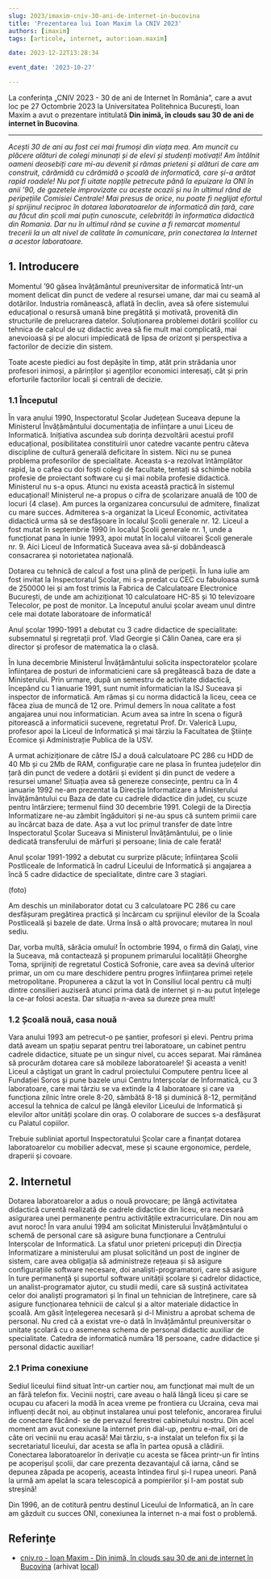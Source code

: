 ```yaml
---
slug: 2023/imaxim-cniv-30-ani-de-internet-in-bucovina
title: 'Prezentarea lui Ioan Maxim la CNIV 2023'
authors: [imaxim]
tags: [articole, internet, autor:ioan.maxim]

date: 2023-12-22T13:28:34

event_date: '2023-10-27'

---
```


La conferința „CNIV 2023 - 30 de ani de Internet în România”,
care a avut loc pe 27 Octombrie 2023 la Universitatea Politehnica
București, Ioan Maxim a avut o prezentare intitulată
**Din inimă, în clouds sau 30 de ani de internet în Bucovina**.

<!-- truncate -->

---

_Acești 30 de ani au fost cei mai frumoși din viața mea. Am muncit cu plăcere alături de colegi minunați și de elevi și studenți motivați! Am întâlnit oameni deosebiți care mi-au devenit și rămas prieteni și alături de care am construit, cărămidă cu cărămidă o școală de informatică, care și-a arătat rapid roadele! Nu pot fi uitate nopțile petrecute până la epuizare la ONI în anii ’90, de gazetele improvizate cu aceste ocazii și nu în ultimul rând de peripețiile Comisiei Centrale! Mai presus de orice, nu poate fi neglijat efortul și sprijinul reciproc în dotarea laboratoarelor de informatică din țară, care au făcut din școli mai puțin cunoscute, celebrități în informatica didactică din Romania. Dar nu în ultimul rând se cuvine a fi remarcat momentul trecerii la un alt nivel de calitate în comunicare, prin conectarea la Internet a acestor laboratoare._

## 1. Introducere

Momentul ’90 găsea învățământul preuniversitar de informatică într-un moment delicat din punct de vedere al resursei umane, dar mai cu seamă al dotărilor. Industria românească, aflată în declin, avea să ofere sistemului educațional o resursă umană bine pregătită și motivată, provenită din structurile de prelucrarea datelor. Soluționarea problemei dotării școlilor cu tehnica de calcul de uz didactic avea să fie mult mai complicată, mai anevoioasă și pe alocuri impiedicată de lipsa de orizont și perspectiva a factorilor de decizie din sistem.

Toate aceste piedici au fost depășite în timp, atât prin strădania unor profesori inimoși, a părinților și agenților economici interesați, cât și prin eforturile factorilor locali și centrali de decizie.

### 1.1 Începutul

În vara anului 1990, Inspectoratul Școlar Județean Suceava depune la Ministerul Învățământului documentația de inființare a unui Liceu de Informatică. Inițiativa ascundea sub dorința dezvoltării acestui profil educațional, posibilitatea constituirii unor catedre vacante pentru câteva discipline de cultură generală deficitare în sistem. Nici nu se punea problema profesorilor de specialitate. Aceasta s-a rezolvat întâmplător rapid, la o cafea cu doi foști colegi de facultate, tentați să schimbe nobila profesie de proiectant software cu și mai nobila profesie didactică. Ministerul nu s-a opus. Atunci nu exista această practică în sistemul educațional! Ministerul ne-a propus o cifra de școlarizare anuală de 100 de locuri (4 clase). Am purces la organizarea concursului de admitere, finalizat cu mare succes. Admiterea s-a organizat la Liceul Economic, activitatea didactică urma să se desfășoare în localul Școlii generale nr. 12. Liceul a fost mutat în septembrie 1990 în localul Școlii generale nr. 1, unde a funcționat pana în iunie 1993, apoi mutat în localul viitoarei Școli generale nr. 9. Aici Liceul de Informatică Suceava avea să-și dobândească consacrarea și notorietatea națională.

Dotarea cu tehnică de calcul a fost una plină de peripeții. În luna iulie am fost invitat la Inspectoratul Școlar, mi s-a predat cu CEC cu fabuloasa sumă de 250000 lei și am fost trimis la Fabrica de Calculatoare Electronice București, de unde am achiziționat 10 calculatoare HC-85 și 10 televizoare Telecolor, pe post de monitor. La începutul anului școlar aveam unul dintre cele mai dotate laboratoare de informatică!

Anul școlar 1990-1991 a debutat cu 3 cadre didactice de specialitate: subsemnatul și regretații prof. Vlad Georgie și Călin Oanea, care era și director și profesor de matematica la o clasă.

În luna decembrie Ministerul Învățământului solicita inspectoratelor școlare înființarea de posturi de informaticieni care să pregătească baza de date a Ministerului. Prin urmare, după un semestru de activitate didactică, începând cu 1 ianuarie 1991, sunt numit informatician la ISJ Suceava și inspector de informatică. Am rămas și cu norma didactică la liceu, ceea ce făcea ziua de muncă de 12 ore. Primul demers în noua calitate a fost angajarea unui nou informatician. Acum avea sa intre în scena o figură pitorească a informaticii sucevene, regretatul Prof. Dr. Valerică Lupu, profesor apoi la Liceul de Informatică și mai târziu la Facultatea de Științe Ecomice și Administrație Publica de la USV.

A urmat achiziționare de către ISJ a două calculatoare PC 286 cu HDD de 40 Mb și cu 2Mb de RAM, configurație care ne plasa în fruntea județelor din țară din punct de vedere a dotării și evident și din punct de vedere a resursei umane! Situația avea să genereze consecințe, pentru ca în 4 ianuarie 1992 ne-am prezentat la Direcția Informatizare a Ministerului Învățământului cu Baza de date cu cadrele didactice din județ, cu scuze pentru întârziere; termenul fiind 30 decembrie 1991. Colegii de la Direcția Informatizare ne-au zâmbit îngăduitori și ne-au spus că suntem primii care au încărcat baza de date. Așa a vut loc primul transfer de date între Inspectoratul Școlar Suceava si Ministerul Învățământului, pe o linie dedicată transferului de mărfuri și persoane; linia de cale ferată!

Anul școlar 1991-1992 a debutat cu surprize plăcute; înființarea Școlii Postliceale de Informatică în cadrul Liceului de Informatică și angajarea a încă 5 cadre didactice de specialitate, dintre care 3 stagiari.

(foto)

Am deschis un minilaborator dotat cu 3 calculatoare PC 286 cu care desfășuram pregătirea practică și încărcam cu sprijinul elevilor de la Scoala Postliceală și bazele de date. Urma însă o altă provocare; mutarea în noul sediu.

Dar, vorba multă, sărăcia omului! În octombrie 1994, o firmă din Galați, vine la Suceava, mă contactează și propunem primarului localității Gheorghe Toma, sprijiniți de regretatul Costică Sofronie, care avea sa devină ulterior primar, un om cu mare deschidere pentru progres înființarea primei rețele metropolitane. Propunerea a căzut la vot în Consiliul local pentru că mulți dintre consilieri auziseră atunci prima dată de internet și n-au putut înțelege la ce-ar folosi acesta. Dar situația n-avea sa dureze prea mult!

### 1.2 Școală nouă, casa nouă

Vara anului 1993 am petrecut-o pe șantier, profesori și elevi. Pentru prima dată aveam un spațiu separat pentru trei laboratoare, un cabinet pentru cadrele didactice, situate pe un singur nivel, cu acces separat. Mai rămânea să procurăm dotarea care să mobileze laboratoarele! Și aceasta a venit! Liceul a câștigat un grant în cadrul proiectului Computere pentru licee al Fundației Soros și pune bazele unui Centru Interșcolar de Informatică, cu 3 laboratoare, care mai târziu se va extinde la 4 laboratoare și care va funcționa zilnic între orele 8-20, sâmbătă 8-18 și duminică 8-12, permițând accesul la tehnica de calcul pe lângă elevilor Liceului de Informatică și elevilor altor unități școlare din oraș. O colaborare de succes s-a desfășurat cu Palatul copiilor.

Trebuie subliniat aportul Inspectoratului Școlar care a finanțat dotarea laboratoarelor cu mobilier adecvat, mese și scaune ergonomice, perdele, draperii și covoare.

## 2. Internetul

Dotarea laboratoarelor a adus o nouă provocare; pe lângă activitatea didactică curentă realizată de cadrele didactice din liceu, era necesară asigurarea unei permanențe pentru activitățile extracurriculare. Din nou am avut noroc! În vara anului 1994 am solicitat Ministerului Învățământului o schemă de personal care să asigure buna funcționare a Centrului Interșcolar de Informatică. La sfatul unor prieteni pricepuți din Direcția Informatizare a ministerului am plusat solicitând un post de inginer de sistem, care avea obligația să administreze rețeaua și să asigure configurațiile software necesare, doi analiști-programatori, care să asigure în ture permanență și suportul software unității școlare și cadrelor didactice, un analist-programator ajutor, cu studii medii, care să susțină activitatea celor doi analiști programatori și în final un tehnician de întreținere, care să asigure funcționarea tehnicii de calcul și a altor materiale didactice în școală. Am găsit înțelegerea necesară și d-l Ministru a aprobat schema de personal. Nu cred că a existat vre-o dată în învățământul preuniversitar o unitate școlară cu o asemenea schema de personal didactic auxiliar de specialitate. Catedra de informatică număra 18 persoane, cadre didactice și personal didactic auxiliar!

### 2.1 Prima conexiune

Sediul liceului fiind situat într-un cartier nou, am funcționat mai mult de un an fără telefon fix. Vecinii noștri, care aveau o hală lângă liceu și care se ocupau cu afaceri la modă în acea vreme pe frontiera cu Ucraina, ceva mai influenți decât noi, au obținut instalarea unui post telefonic, ancorarea firului de conectare făcând- se de pervazul ferestrei cabinetului nostru. Din acel moment am avut conexiune la internet prin dial-up, pentru e-mail, ori de câte ori vecinii nu erau acasă! Mai târziu, s-a instalat un telefon fix și la secretariatul liceului, dar acesta se afla în partea opusă a clădirii. Conectarea laboratoarelor în derivație cu acesta se făcea printr-un fir întins pe acoperișul școlii, dar care prezenta dezavantajul că iarna, când se depunea zăpada pe acoperiș, aceasta întindea firul și-l rupea uneori. Pană la urmă am apelat la scara telescopică a pompierilor și l-am postat sub streșină!

Din 1996, an de cotitură pentru destinul Liceului de Informatică, an în care am găzduit cu succes ONI, conexiunea la internet n-a mai fost o problemă.

## Referințe

- [cniv.ro - Ioan Maxim - Din inimă, în clouds sau 30 de ani de internet în Bucovina](https://cniv.ro/documents/26/CNIV_Volum_Aniversar_2023_-_Versiune_Online_DPxioQg.pdf) (arhivat [local](https://cronica-it.github.io/arhiva/))
